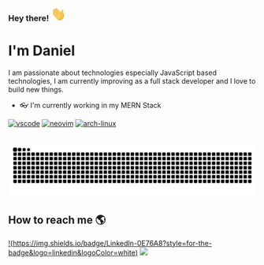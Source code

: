 ### Hey there! <img src="https://github.com/ABSphreak/ABSphreak/blob/master/gifs/Hi.gif" width="30px"> <h1>I'm Daniel</h1> 

I am passionate about technologies especially JavaScript based technologies, I am currently improving as a full stack developer and I love to build new things.

- 👓 I'm currently working in my MERN Stack

<p align="left">
  <a href="https://github.com/priyanshumay"><img src="https://img.shields.io/badge/VSCode-3795fa.svg?style=for-the-badge&logo=visualstudiocode&logoColor=3795fa&labelColor=ffffff" alt="vscode"></a>
  <a href="https://github.com/priyanshumay"><img src="https://img.shields.io/badge/NeoVim-008f39.svg?style=for-the-badge&logo=neovim&logoColor=008f39&labelColor=ffffff" alt="neovim"></a>
<a href="https://github.com/priyanshumay"><img src="https://img.shields.io/badge/linux-0066cc.svg?style=for-the-badge&logo=arch-linux&logoColor=0066cc&labelColor=ffffff" alt="arch-linux"></a>
</p><br>

<img src="https://raw.githubusercontent.com/artart222/artart222/output/github-contribution-grid-snake.svg">

## How to reach me 🌎
[!(https://img.shields.io/badge/LinkedIn-0E76A8?style=for-the-badge&logo=linkedin&logoColor=white)](https://www.linkedin.com/in/daniel-colmenares-7b9359204/)
[![](https://img.shields.io/badge/twitter-1DA1F2?style=for-the-badge&logo=twitter&logoColor=white)](https://twitter.com/DanielC1805)







